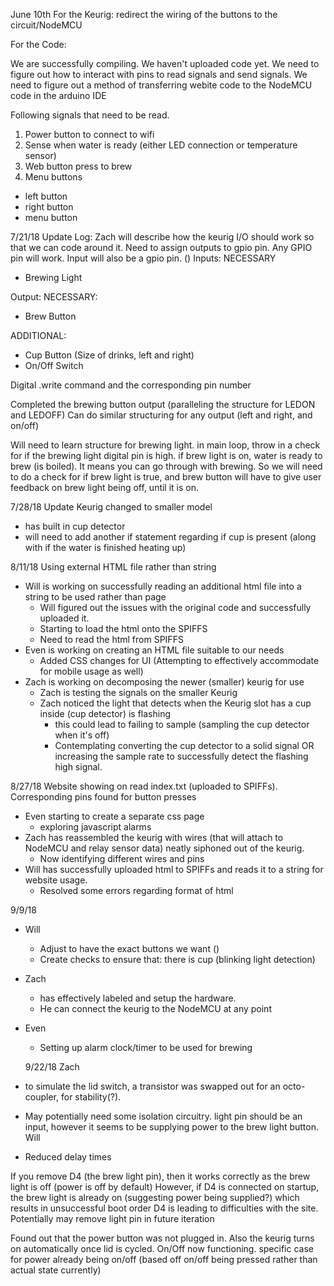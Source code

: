 
June 10th
For the Keurig:
redirect the wiring of the buttons to the circuit/NodeMCU


For the Code:

We are successfully compiling. We haven't uploaded code yet. We need to figure out how to interact with pins to read signals and send signals. We need to figure out a method of transferring webite code to the NodeMCU code in the arduino IDE


Following signals that need to be read.
1. Power button to connect to wifi
2. Sense when water is ready (either LED connection or temperature sensor)
3. Web button press to brew
4. Menu buttons
  * left button
  * right button
  * menu button


7/21/18 Update Log:
Zach will describe how the keurig I/O should work so that we can code around it. Need to assign outputs to gpio pin. Any GPIO pin will work. Input will also be a gpio pin. ()
Inputs:
  NECESSARY
  * Brewing Light

Output:
  NECESSARY:
  * Brew Button

  ADDITIONAL:
  * Cup Button (Size of drinks, left and right)
  * On/Off Switch

Digital .write command and the corresponding pin number

Completed the brewing button output (paralleling the structure for LEDON and LEDOFF)
Can do similar structuring for any output (left and right, and on/off)

Will need to learn structure for brewing light.
in main loop, throw in a check for if the brewing light digital pin is high.
if brew light is on, water is ready to brew (is boiled). It means you can go through with brewing.
So we will need to do a check for if brew light is true, and brew button will have to give user feedback on brew light being off, until it is on.

7/28/18 Update
Keurig changed to smaller model
* has built in cup detector
* will need to add another if statement regarding if cup is present (along with if the water is finished heating up)


8/11/18
Using external HTML file rather than string
* Will is working on successfully reading an additional html file into a string to be used rather than page
  * Will figured out the issues with the original code and successfully uploaded it.
  * Starting to load the html onto the SPIFFS
  * Need to read the html from SPIFFS
* Even is working on creating an HTML file suitable to our needs
  * Added CSS changes for UI (Attempting to effectively accommodate for mobile usage as well)
* Zach is working on decomposing the newer (smaller) keurig for use
  * Zach is testing the signals on the smaller Keurig
  * Zach noticed the light that detects when the Keurig slot has a cup inside (cup detector) is flashing
    * this could lead to failing to sample (sampling the cup detector when it's off)
    * Contemplating converting the cup detector to a solid signal OR increasing the sample rate to successfully detect the flashing high signal.

8/27/18
Website showing on read index.txt (uploaded to SPIFFs). Corresponding pins found for button presses

* Even starting to create a separate css page
  * exploring javascript alarms
* Zach has reassembled the keurig with wires (that will attach to NodeMCU and relay sensor data) neatly siphoned out of the keurig.
  * Now identifying different wires and pins
* Will has successfully uploaded html to SPIFFs and reads it to a string for website usage.
  * Resolved some errors regarding format of html

9/9/18
* Will
  * Adjust to have the exact buttons we want ()
  * Create checks to ensure that: there is cup (blinking light detection)
* Zach
  * has effectively labeled and setup the hardware. 
  * He can connect the keurig to the NodeMCU at any point
* Even
  * Setting up alarm clock/timer to be used for brewing

  9/22/18
Zach
*  to simulate the lid switch, a transistor was swapped out for an octo-coupler, for stability(?).
*  May potentially need some isolation circuitry. light pin should be an input, however it seems to be supplying power to the brew light button.
Will
*  Reduced delay times

If you remove D4 (the brew light pin), then it works correctly as the brew light is off (power is off by default)
However, if D4 is connected on startup, the brew light is already on (suggesting power being supplied?) which results in unsuccessful boot order
D4 is leading to difficulties with the site. Potentially may remove light pin in future iteration

Found out that the power button was not plugged in. Also the keurig turns on automatically once lid is cycled.
On/Off now functioning. specific case for power already being on/off (based off on/off being pressed rather than actual state currently)

